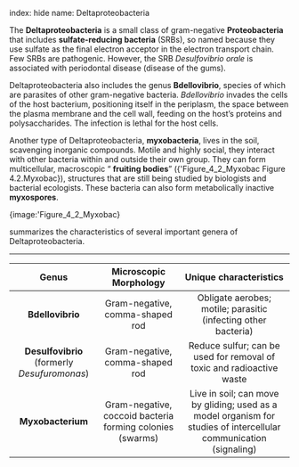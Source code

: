 index: hide
name: Deltaproteobacteria

The  **Deltaproteobacteria** is a small class of gram-negative  **Proteobacteria** that includes  **sulfate-reducing bacteria** (SRBs), so named because they use sulfate as the final electron acceptor in the electron transport chain. Few SRBs are pathogenic. However, the SRB  *Desulfovibrio orale* is associated with periodontal disease (disease of the gums).

Deltaproteobacteria also includes the genus  **Bdellovibrio**, species of which are parasites of other gram-negative bacteria.  *Bdellovibrio* invades the cells of the host bacterium, positioning itself in the periplasm, the space between the plasma membrane and the cell wall, feeding on the host’s proteins and polysaccharides. The infection is lethal for the host cells.

Another type of Deltaproteobacteria,  **myxobacteria**, lives in the soil, scavenging inorganic compounds. Motile and highly social, they interact with other bacteria within and outside their own group. They can form multicellular, macroscopic “ **fruiting bodies**” ({'Figure_4_2_Myxobac Figure 4.2.Myxobac}), structures that are still being studied by biologists and bacterial ecologists. These bacteria can also form metabolically inactive  **myxospores**.


{image:'Figure_4_2_Myxobac}
        

 summarizes the characteristics of several important genera of Deltaproteobacteria.


****

| Genus | Microscopic Morphology | Unique characteristics |
|:-:|:-:|:-:|
|  **Bdellovibrio** | Gram-negative, comma-shaped rod | Obligate aerobes; motile; parasitic (infecting other bacteria) |
|  **Desulfovibrio** (formerly  *Desufuromonas*) | Gram-negative, comma-shaped rod | Reduce sulfur; can be used for removal of toxic and radioactive waste |
|  **Myxobacterium** | Gram-negative, coccoid bacteria forming colonies (swarms) | Live in soil; can move by gliding; used as a model organism for studies of intercellular communication (signaling) |
    
